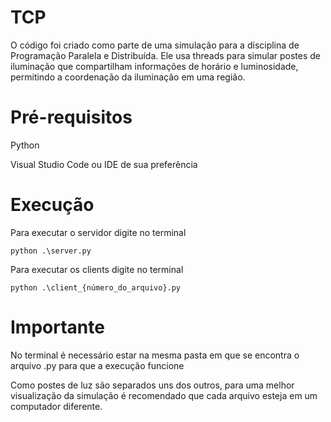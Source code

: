 # TCP

O código foi criado como parte de uma simulação para a disciplina de Programação Paralela e Distribuída. Ele usa threads para simular postes de iluminação que compartilham informações de horário e luminosidade, permitindo a coordenação da iluminação em uma região.

# Pré-requisitos

Python

Visual Studio Code ou IDE de sua preferência

# Execução

Para executar o servidor digite no terminal 
```
python .\server.py
```
Para executar os clients digite no terminal
```
python .\client_{número_do_arquivo}.py
```

# Importante

No terminal é necessário estar na mesma pasta em que se encontra o arquivo .py para que a execução funcione

Como postes de luz são separados uns dos outros, para uma melhor visualização da simulação é recomendado que cada arquivo esteja em um computador diferente. 
